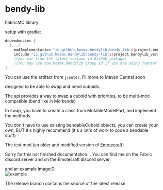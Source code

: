 # bendy-lib
FabricMC library

setup with gradle:

```groovy
dependencies {
  (...) 
    modImplementation "io.github.kosmx.bendylib:bendy-lib:${project.bendylib_version}"
    include "io.github.kosmx.bendylib:bendy-lib:${project.bendylib_version}"
    //you can find the latest version in GitHub packages
    //You may use com.kosmx.bendylib group id if you are using jcenter (PLS don't)
}
```
You can use the artifact from `jcenter`, I'll move to Maven Central soon

designed to be able to swap and bend cuboids.

The api provides a way to swap a cuboid with priorities, to be multi-mod compatible
(bend like in Mo'bends)

to swap, you have to create a class from MutableModelPart, and implement the methods.

You don't have to use existing bendableCuboid objects, you can create your own, BUT it's highly recommend (it's a lot's of work to code a bendable stuff)

The test mod (an older and modified version of [Emotecraft](https://github.com/kosmx/emotes))

Sorry for this not finished documentation...
You can find me on the Fabric discord server and on the Emotecraft discord server

and an example image:D  
![example](https://raw.githubusercontent.com/KosmX/bendy-lib/dev/example.png)  
  
The release branch contains the source of the latest release.
